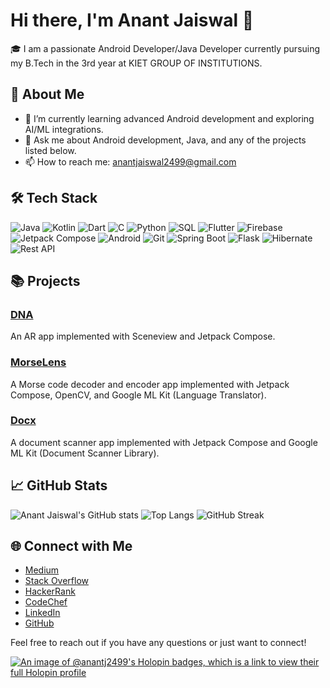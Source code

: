 # Hi there, I'm Anant Jaiswal 👋

🎓 I am a passionate Android Developer/Java Developer currently pursuing my B.Tech in the 3rd year at KIET GROUP OF INSTITUTIONS. 

## 🚀 About Me
- 🌱 I’m currently learning advanced Android development and exploring AI/ML integrations.
- 💬 Ask me about Android development, Java, and any of the projects listed below.
- 📫 How to reach me: anantjaiswal2499@gmail.com

## 🛠️ Tech Stack
![Java](https://img.shields.io/badge/Java-ED8B00?style=for-the-badge&logo=java&logoColor=white)
![Kotlin](https://img.shields.io/badge/Kotlin-0095D5?style=for-the-badge&logo=kotlin&logoColor=white)
![Dart](https://img.shields.io/badge/Dart-0175C2?style=for-the-badge&logo=dart&logoColor=white)
![C](https://img.shields.io/badge/C-00599C?style=for-the-badge&logo=c&logoColor=white)
![Python](https://img.shields.io/badge/Python-3776AB?style=for-the-badge&logo=python&logoColor=white)
![SQL](https://img.shields.io/badge/SQL-4479A1?style=for-the-badge&logo=MySQL&logoColor=white)
![Flutter](https://img.shields.io/badge/Flutter-02569B?style=for-the-badge&logo=flutter&logoColor=white)
![Firebase](https://img.shields.io/badge/Firebase-FFCA28?style=for-the-badge&logo=firebase&logoColor=black)
![Jetpack Compose](https://img.shields.io/badge/Jetpack_Compose-4285F4?style=for-the-badge&logo=android&logoColor=white)
![Android](https://img.shields.io/badge/Android-3DDC84?style=for-the-badge&logo=android&logoColor=white)
![Git](https://img.shields.io/badge/Git-F05032?style=for-the-badge&logo=git&logoColor=white)
![Spring Boot](https://img.shields.io/badge/Spring_Boot-6DB33F?style=for-the-badge&logo=spring-boot&logoColor=white)
![Flask](https://img.shields.io/badge/Flask-000000?style=for-the-badge&logo=flask&logoColor=white)
![Hibernate](https://img.shields.io/badge/Hibernate-59666C?style=for-the-badge&logo=hibernate&logoColor=white)
![Rest API](https://img.shields.io/badge/Rest_API-FF6F00?style=for-the-badge&logo=rest-api&logoColor=white)

## 📚 Projects

### [DNA](https://github.com/Razorquake/DNA.git)
An AR app implemented with Sceneview and Jetpack Compose.

### [MorseLens](https://github.com/Razorquake/MorseLens.git)
A Morse code decoder and encoder app implemented with Jetpack Compose, OpenCV, and Google ML Kit (Language Translator).

### [Docx](https://github.com/Razorquake/Docx.git)
A document scanner app implemented with Jetpack Compose and Google ML Kit (Document Scanner Library).

## 📈 GitHub Stats
![Anant Jaiswal's GitHub stats](https://github-readme-stats.vercel.app/api?username=Razorquake&show_icons=true&theme=chartreuse-dark)
![Top Langs](https://github-readme-stats.vercel.app/api/top-langs/?username=Razorquake&layout=compact&theme=chartreuse-dark)
![GitHub Streak](https://nirzak-streak-stats.vercel.app/?user=Razorquake&theme=chartreuse-dark)


## 🌐 Connect with Me
- [Medium](https://medium.com/@razorquake2499)
- [Stack Overflow](https://stackoverflow.com/users/21783557/razorquake)
- [HackerRank](https://www.hackerrank.com/profile/CSEAIML22A_0011)
- [CodeChef](https://www.codechef.com/users/razorquake2499)
- [LinkedIn](https://www.linkedin.com/in/anantjaiswal2499/)
- [GitHub](https://github.com/Razorquake/)

Feel free to reach out if you have any questions or just want to connect!


<!--
**Anantj2499/Anantj2499** is a ✨ _special_ ✨ repository because its `README.md` (this file) appears on your GitHub profile.

Here are some ideas to get you started:

- 🔭 I’m currently working on ...
- 🌱 I’m currently learning ...
- 👯 I’m looking to collaborate on ...
- 🤔 I’m looking for help with ...
- 💬 Ask me about ...
- 📫 How to reach me: ...
- 😄 Pronouns: ...
- ⚡ Fun fact: ...
-->
[![An image of @anantj2499's Holopin badges, which is a link to view their full Holopin profile](https://holopin.me/anantj2499)](https://holopin.io/@anantj2499)
